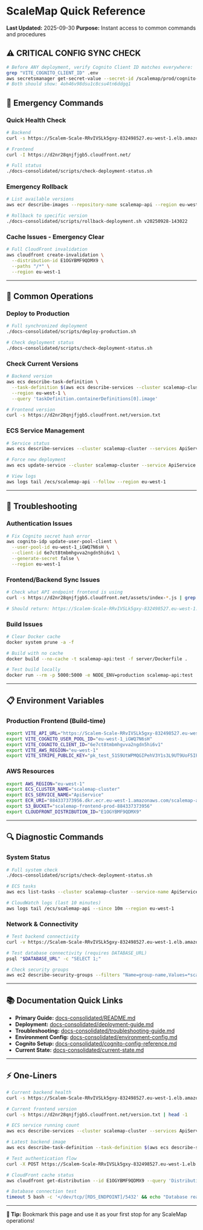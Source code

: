 # ScaleMap Quick Reference

**Last Updated:** 2025-09-30
**Purpose:** Instant access to common commands and procedures

## ⚠️ **CRITICAL CONFIG SYNC CHECK**
```bash
# Before ANY deployment, verify Cognito Client ID matches everywhere:
grep "VITE_COGNITO_CLIENT_ID" .env
aws secretsmanager get-secret-value --secret-id /scalemap/prod/cognito-config --region eu-west-1 --query 'SecretString' --output text | jq -r '.clientId'
# Both should show: 4oh46v98dsu1c8csu4tn6ddgq1
```

## 🚀 **Emergency Commands**

### **Quick Health Check**
```bash
# Backend
curl -s https://Scalem-Scale-RRvIVSLk5gxy-832498527.eu-west-1.elb.amazonaws.com/health | jq .

# Frontend
curl -I https://d2nr28qnjfjgb5.cloudfront.net/

# Full status
./docs-consolidated/scripts/check-deployment-status.sh
```

### **Emergency Rollback**
```bash
# List available versions
aws ecr describe-images --repository-name scalemap-api --region eu-west-1 --query 'imageDetails[*].imageTags[0]' --output table

# Rollback to specific version
./docs-consolidated/scripts/rollback-deployment.sh v20250928-143022
```

### **Cache Issues - Emergency Clear**
```bash
# Full CloudFront invalidation
aws cloudfront create-invalidation \
  --distribution-id E1OGYBMF9QDMX9 \
  --paths "/*" \
  --region eu-west-1
```

---

## 🔧 **Common Operations**

### **Deploy to Production**
```bash
# Full synchronized deployment
./docs-consolidated/scripts/deploy-production.sh

# Check deployment status
./docs-consolidated/scripts/check-deployment-status.sh
```

### **Check Current Versions**
```bash
# Backend version
aws ecs describe-task-definition \
  --task-definition $(aws ecs describe-services --cluster scalemap-cluster --services ApiService --region eu-west-1 --query 'services[0].taskDefinition' --output text) \
  --region eu-west-1 \
  --query 'taskDefinition.containerDefinitions[0].image'

# Frontend version
curl -s https://d2nr28qnjfjgb5.cloudfront.net/version.txt
```

### **ECS Service Management**
```bash
# Service status
aws ecs describe-services --cluster scalemap-cluster --services ApiService --region eu-west-1

# Force new deployment
aws ecs update-service --cluster scalemap-cluster --service ApiService --force-new-deployment --region eu-west-1

# View logs
aws logs tail /ecs/scalemap-api --follow --region eu-west-1
```

---

## 🚨 **Troubleshooting**

### **Authentication Issues**
```bash
# Fix Cognito secret hash error
aws cognito-idp update-user-pool-client \
  --user-pool-id eu-west-1_iGWQ7N6sH \
  --client-id 6e7ct8tmbmhgvva2ngdn5hi6v1 \
  --generate-secret false \
  --region eu-west-1
```

### **Frontend/Backend Sync Issues**
```bash
# Check what API endpoint frontend is using
curl -s https://d2nr28qnjfjgb5.cloudfront.net/assets/index-*.js | grep -o 'http://[^"]*elb\.amazonaws\.com'

# Should return: https://Scalem-Scale-RRvIVSLk5gxy-832498527.eu-west-1.elb.amazonaws.com
```

### **Build Issues**
```bash
# Clear Docker cache
docker system prune -a -f

# Build with no cache
docker build --no-cache -t scalemap-api:test -f server/Dockerfile .

# Test build locally
docker run --rm -p 5000:5000 -e NODE_ENV=production scalemap-api:test
```

---

## 📋 **Environment Variables**

### **Production Frontend (Build-time)**
```bash
export VITE_API_URL="https://Scalem-Scale-RRvIVSLk5gxy-832498527.eu-west-1.elb.amazonaws.com"
export VITE_COGNITO_USER_POOL_ID="eu-west-1_iGWQ7N6sH"
export VITE_COGNITO_CLIENT_ID="6e7ct8tmbmhgvva2ngdn5hi6v1"
export VITE_AWS_REGION="eu-west-1"
export VITE_STRIPE_PUBLIC_KEY="pk_test_51S9UtWPMQGIPehV3Y1s3L9UT9UoF5IP6vNcE3a93cS2Quzf6WiiDywwVVc3vGAOfYuC3FqxduxwX0hV7uRXsqM4H00KDbCClOA"
```

### **AWS Resources**
```bash
export AWS_REGION="eu-west-1"
export ECS_CLUSTER_NAME="scalemap-cluster"
export ECS_SERVICE_NAME="ApiService"
export ECR_URI="884337373956.dkr.ecr.eu-west-1.amazonaws.com/scalemap-api"
export S3_BUCKET="scalemap-frontend-prod-884337373956"
export CLOUDFRONT_DISTRIBUTION_ID="E1OGYBMF9QDMX9"
```

---

## 🔍 **Diagnostic Commands**

### **System Status**
```bash
# Full system check
./docs-consolidated/scripts/check-deployment-status.sh

# ECS tasks
aws ecs list-tasks --cluster scalemap-cluster --service-name ApiService --region eu-west-1

# CloudWatch logs (last 10 minutes)
aws logs tail /ecs/scalemap-api --since 10m --region eu-west-1
```

### **Network & Connectivity**
```bash
# Test backend connectivity
curl -v https://Scalem-Scale-RRvIVSLk5gxy-832498527.eu-west-1.elb.amazonaws.com/health

# Test database connectivity (requires DATABASE_URL)
psql "$DATABASE_URL" -c "SELECT 1;"

# Check security groups
aws ec2 describe-security-groups --filters "Name=group-name,Values=*scalemap*" --region eu-west-1
```

---

## 📚 **Documentation Quick Links**

- **Primary Guide:** [docs-consolidated/README.md](./README.md)
- **Deployment:** [docs-consolidated/deployment-guide.md](./deployment-guide.md)
- **Troubleshooting:** [docs-consolidated/troubleshooting-guide.md](./troubleshooting-guide.md)
- **Environment Config:** [docs-consolidated/environment-config.md](./environment-config.md)
- **Cognito Setup:** [docs-consolidated/cognito-config-reference.md](./cognito-config-reference.md)
- **Current State:** [docs-consolidated/current-state.md](./current-state.md)

---

## ⚡ **One-Liners**

```bash
# Current backend health
curl -s https://Scalem-Scale-RRvIVSLk5gxy-832498527.eu-west-1.elb.amazonaws.com/health | jq .status

# Current frontend version
curl -s https://d2nr28qnjfjgb5.cloudfront.net/version.txt | head -1

# ECS service running count
aws ecs describe-services --cluster scalemap-cluster --services ApiService --region eu-west-1 --query 'services[0].runningCount'

# Latest backend image
aws ecs describe-task-definition --task-definition $(aws ecs describe-services --cluster scalemap-cluster --services ApiService --region eu-west-1 --query 'services[0].taskDefinition' --output text) --region eu-west-1 --query 'taskDefinition.containerDefinitions[0].image' --output text

# Test authentication flow
curl -X POST https://Scalem-Scale-RRvIVSLk5gxy-832498527.eu-west-1.elb.amazonaws.com/api/auth/test

# CloudFront cache status
aws cloudfront get-distribution --id E1OGYBMF9QDMX9 --query 'Distribution.Status'

# Database connection test
timeout 5 bash -c '</dev/tcp/[RDS_ENDPOINT]/5432' && echo "Database reachable" || echo "Database unreachable"
```

---

**🔧 Tip:** Bookmark this page and use it as your first stop for any ScaleMap operations!